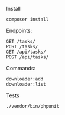 Install
```
composer install
```

Endpoints:
```
GET /tasks/
POST /tasks/
GET /api/tasks/
POST /api/tasks/
```

Commands:
```
downloader:add
downloader:list
```

Tests
```
./vendor/bin/phpunit
```
